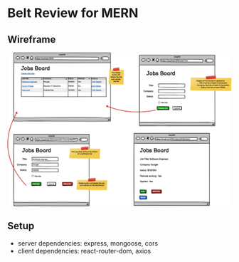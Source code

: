 # Belt Review for MERN

## Wireframe
![Demo](JobsBoard.png)

## Setup
- server dependencies: express, mongoose, cors
- client dependencies: react-router-dom, axios